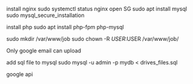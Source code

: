 install nginx
sudo systemctl status nginx
open SG
sudo apt install mysql
sudo mysql_secure_installation


install php
sudo apt install php-fpm php-mysql

sudo mkdir /var/www/job
sudo chown -R $USER:$USER /var/www/job/



Only google email can upload


add sql file to mysql
sudo mysql -u admin -p mydb < drives_files.sql

google api